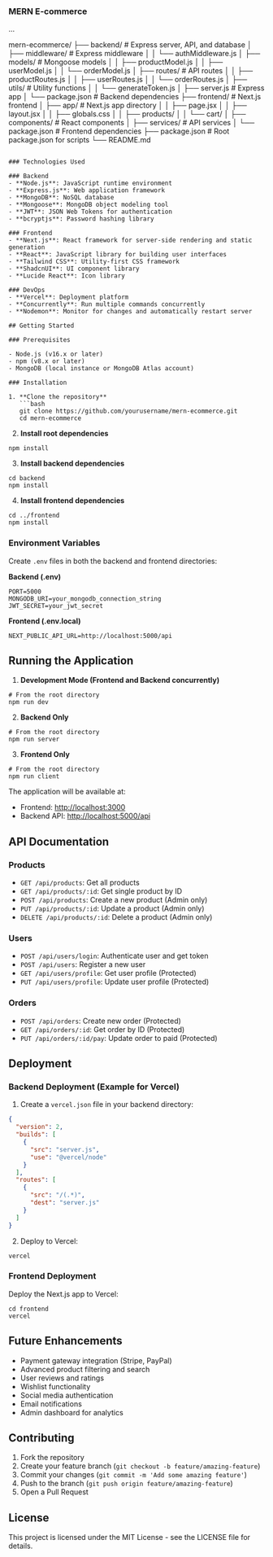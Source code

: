 ### MERN E-commerce
...

mern-ecommerce/
├── backend/                # Express server, API, and database
│   ├── middleware/         # Express middleware
│   │   └── authMiddleware.js
│   ├── models/             # Mongoose models
│   │   ├── productModel.js
│   │   ├── userModel.js
│   │   └── orderModel.js
│   ├── routes/             # API routes
│   │   ├── productRoutes.js
│   │   ├── userRoutes.js
│   │   └── orderRoutes.js
│   ├── utils/              # Utility functions
│   │   └── generateToken.js
│   ├── server.js           # Express app
│   └── package.json        # Backend dependencies
├── frontend/               # Next.js frontend
│   ├── app/                # Next.js app directory
│   │   ├── page.jsx
│   │   ├── layout.jsx
│   │   ├── globals.css
│   │   ├── products/
│   │   └── cart/
│   ├── components/         # React components
│   ├── services/           # API services
│   └── package.json        # Frontend dependencies
├── package.json            # Root package.json for scripts
└── README.md

```plaintext

### Technologies Used

### Backend
- **Node.js**: JavaScript runtime environment
- **Express.js**: Web application framework
- **MongoDB**: NoSQL database
- **Mongoose**: MongoDB object modeling tool
- **JWT**: JSON Web Tokens for authentication
- **bcryptjs**: Password hashing library

### Frontend
- **Next.js**: React framework for server-side rendering and static generation
- **React**: JavaScript library for building user interfaces
- **Tailwind CSS**: Utility-first CSS framework
- **ShadcnUI**: UI component library
- **Lucide React**: Icon library

### DevOps
- **Vercel**: Deployment platform
- **Concurrently**: Run multiple commands concurrently
- **Nodemon**: Monitor for changes and automatically restart server

## Getting Started

### Prerequisites

- Node.js (v16.x or later)
- npm (v8.x or later)
- MongoDB (local instance or MongoDB Atlas account)

### Installation

1. **Clone the repository**
   ```bash
   git clone https://github.com/yourusername/mern-ecommerce.git
   cd mern-ecommerce
```

2. **Install root dependencies**

```shellscript
npm install
```


3. **Install backend dependencies**

```shellscript
cd backend
npm install
```


4. **Install frontend dependencies**

```shellscript
cd ../frontend
npm install
```




### Environment Variables

Create `.env` files in both the backend and frontend directories:

**Backend (.env)**

```plaintext
PORT=5000
MONGODB_URI=your_mongodb_connection_string
JWT_SECRET=your_jwt_secret
```

**Frontend (.env.local)**

```plaintext
NEXT_PUBLIC_API_URL=http://localhost:5000/api
```

## Running the Application

1. **Development Mode (Frontend and Backend concurrently)**

```shellscript
# From the root directory
npm run dev
```


2. **Backend Only**

```shellscript
# From the root directory
npm run server
```


3. **Frontend Only**

```shellscript
# From the root directory
npm run client
```




The application will be available at:

- Frontend: [http://localhost:3000](http://localhost:3000)
- Backend API: [http://localhost:5000/api](http://localhost:5000/api)


## API Documentation

### Products

- `GET /api/products`: Get all products
- `GET /api/products/:id`: Get single product by ID
- `POST /api/products`: Create a new product (Admin only)
- `PUT /api/products/:id`: Update a product (Admin only)
- `DELETE /api/products/:id`: Delete a product (Admin only)


### Users

- `POST /api/users/login`: Authenticate user and get token
- `POST /api/users`: Register a new user
- `GET /api/users/profile`: Get user profile (Protected)
- `PUT /api/users/profile`: Update user profile (Protected)


### Orders

- `POST /api/orders`: Create new order (Protected)
- `GET /api/orders/:id`: Get order by ID (Protected)
- `PUT /api/orders/:id/pay`: Update order to paid (Protected)


## Deployment

### Backend Deployment (Example for Vercel)

1. Create a `vercel.json` file in your backend directory:

```json
{
  "version": 2,
  "builds": [
    {
      "src": "server.js",
      "use": "@vercel/node"
    }
  ],
  "routes": [
    {
      "src": "/(.*)",
      "dest": "server.js"
    }
  ]
}
```


2. Deploy to Vercel:

```shellscript
vercel
```




### Frontend Deployment

Deploy the Next.js app to Vercel:

```shellscript
cd frontend
vercel
```

## Future Enhancements

- Payment gateway integration (Stripe, PayPal)
- Advanced product filtering and search
- User reviews and ratings
- Wishlist functionality
- Social media authentication
- Email notifications
- Admin dashboard for analytics


## Contributing

1. Fork the repository
2. Create your feature branch (`git checkout -b feature/amazing-feature`)
3. Commit your changes (`git commit -m 'Add some amazing feature'`)
4. Push to the branch (`git push origin feature/amazing-feature`)
5. Open a Pull Request


## License

This project is licensed under the MIT License - see the LICENSE file for details.

```plaintext